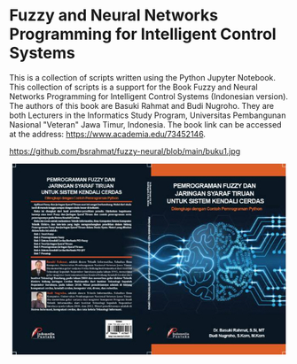 # Fuzzy and Neural Networks Programming for Intelligent Control Systems

This is a collection of scripts written using the Python Jupyter Notebook. This collection of scripts is a support for the Book Fuzzy and Neural Networks Programming for Intelligent Control Systems (Indonesian version). The authors of this book are Basuki Rahmat and Budi Nugroho. They are both Lecturers in the Informatics Study Program, Universitas Pembangunan Nasional "Veteran" Jawa Timur, Indonesia. The book link can be accessed at the address: https://www.academia.edu/73452146.

https://github.com/bsrahmat/fuzzy-neural/blob/main/buku1.jpg

<p align="center">
  <img src="https://github.com/bsrahmat/fuzzy-neural/blob/main/buku1.jpg">
</p>




